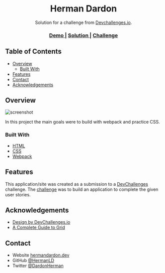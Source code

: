 <!-- Please update value in the {}  -->

<h1 align="center">Herman Dardon</h1>

<div align="center">
   Solution for a challenge from  <a href="http://devchallenges.io" target="_blank">Devchallenges.io</a>.
</div>

<div align="center">
  <h3>
    <a href="https://my-gallery.vercel.app/">
      Demo
    </a>
    <span> | </span>
    <a href="https://github.com/HermanLD/my-gallery">
      Solution
    </a>
    <span> | </span>
    <a href="https://devchallenges.io/challenges/gcbWLxG6wdennelX7b8I">
      Challenge
    </a>
  </h3>
</div>

<!-- TABLE OF CONTENTS -->

## Table of Contents

- [Overview](#overview)
  - [Built With](#built-with)
- [Features](#features)
- [Contact](#contact)
- [Acknowledgements](#acknowledgements)

<!-- OVERVIEW -->

## Overview

![screenshot](https://res.cloudinary.com/nimbus8/image/upload/v1600814883/my-gallery.vercel.app__jzasuz.png)

In this project the main goals were to build with webpack and practice CSS.

### Built With

<!-- This section should list any major frameworks that you built your project using. Here are a few examples.-->

- [HTML]("")
- [CSS]("")
- [Webpack](https://webpack.js.org/)

## Features

<!-- List the features of your application or follow the template. Don't share the figma file here :) -->

This application/site was created as a submission to a [DevChallenges](https://devchallenges.io/challenges) challenge. The [challenge](https://devchallenges.io/challenges/gcbWLxG6wdennelX7b8I) was to build an application to complete the given user stories.


## Acknowledgements

<!-- This section should list any articles or add-ons/plugins that helps you to complete the project. This is optional but it will help you in the future. For exmpale -->

- [Design by DevChallenges.io](https://devchallenges.io/)
- [A Complete Guide to Grid](https://css-tricks.com/snippets/css/complete-guide-grid/)

## Contact

- Website [hermandardon.dev](https://hermandardon.dev)
- GitHub [@HermanLD](https://github.com/HermanLD)
- Twitter [@DardonHerman](https://twitter.com/DardonHerman)
